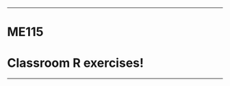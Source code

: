 -----------------------------------------------------------------------------------------------
# ME115
# Classroom R exercises!
-----------------------------------------------------------------------------------------------